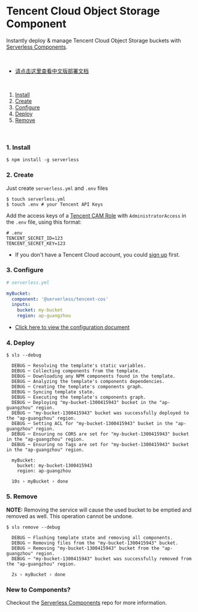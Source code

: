 # Tencent Cloud Object Storage Component

Instantly deploy & manage Tencent Cloud Object Storage buckets with [Serverless Components](https://github.com/serverless/components).

&nbsp;

- [请点击这里查看中文版部署文档](./README.md)

&nbsp;

1. [Install](#1-install)
2. [Create](#2-create)
3. [Configure](#3-configure)
4. [Deploy](#4-deploy)
5. [Remove](#5-remove)

&nbsp;

### 1. Install

```console
$ npm install -g serverless
```

### 2. Create

Just create `serverless.yml` and `.env` files

```console
$ touch serverless.yml
$ touch .env # your Tencent API Keys
```

Add the access keys of a [Tencent CAM Role](https://console.cloud.tencent.com/cam/capi) with `AdministratorAccess` in the `.env` file, using this format:

```
# .env
TENCENT_SECRET_ID=123
TENCENT_SECRET_KEY=123
```

- If you don't have a Tencent Cloud account, you could [sign up](https://intl.cloud.tencent.com/register) first.

### 3. Configure

```yml
# serverless.yml

myBucket:
  component: '@serverless/tencent-cos'
  inputs:
    bucket: my-bucket
    region: ap-guangzhou
```

- [Click here to view the configuration document](https://github.com/serverless-tencent/tencent-cos/blob/master/docs/configure.md)

### 4. Deploy

```
$ sls --debug

  DEBUG ─ Resolving the template's static variables.
  DEBUG ─ Collecting components from the template.
  DEBUG ─ Downloading any NPM components found in the template.
  DEBUG ─ Analyzing the template's components dependencies.
  DEBUG ─ Creating the template's components graph.
  DEBUG ─ Syncing template state.
  DEBUG ─ Executing the template's components graph.
  DEBUG ─ Deploying "my-bucket-1300415943" bucket in the "ap-guangzhou" region.
  DEBUG ─ "my-bucket-1300415943" bucket was successfully deployed to the "ap-guangzhou" region.
  DEBUG ─ Setting ACL for "my-bucket-1300415943" bucket in the "ap-guangzhou" region.
  DEBUG ─ Ensuring no CORS are set for "my-bucket-1300415943" bucket in the "ap-guangzhou" region.
  DEBUG ─ Ensuring no Tags are set for "my-bucket-1300415943" bucket in the "ap-guangzhou" region.

  myBucket:
    bucket: my-bucket-1300415943
    region: ap-guangzhou

  10s › myBucket › done
```

### 5. Remove

**NOTE:** Removing the service will cause the used bucket to be emptied and removed as well. This operation cannot be undone.

```
$ sls remove --debug

  DEBUG ─ Flushing template state and removing all components.
  DEBUG ─ Removing files from the "my-bucket-1300415943" bucket.
  DEBUG ─ Removing "my-bucket-1300415943" bucket from the "ap-guangzhou" region.
  DEBUG ─ "my-bucket-1300415943" bucket was successfully removed from the "ap-guangzhou" region.

  2s › myBucket › done
```

### New to Components?

Checkout the [Serverless Components](https://github.com/serverless/components) repo for more information.
